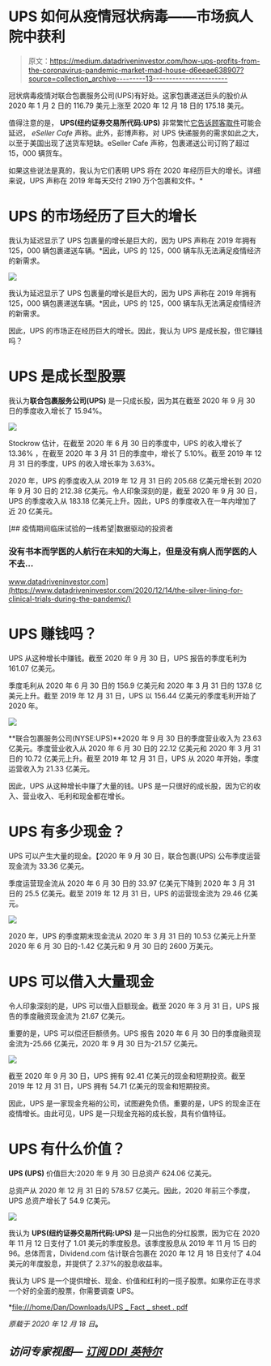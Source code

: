 # UPS 如何从疫情冠状病毒——市场疯人院中获利

> 原文：<https://medium.datadriveninvestor.com/how-ups-profits-from-the-coronavirus-pandemic-market-mad-house-d6eeae638907?source=collection_archive---------13----------------------->

冠状病毒疫情对联合包裹服务公司(UPS)有好处。这家包裹递送巨头的股价从 2020 年 1 月 2 日的 116.79 美元上涨至 2020 年 12 月 18 日的 175.18 美元。

值得注意的是， **UPS(纽约证券交易所代码:UPS)** 非常繁忙[它告诉顾客取件](https://esellercafe.com/ups-reportedly-limiting-package-pickups-from-large-retailers/)可能会延迟， *eSeller Cafe* 声称。此外，彭博声称，对 UPS 快递服务的需求如此之大，以至于美国出现了送货车短缺。eSeller Cafe 声称，包裹递送公司订购了超过 15，000 辆货车。

如果这些说法是真的，我认为它们表明 UPS 将在 2020 年经历巨大的增长。详细来说，UPS 声称在 2019 年每天交付 2190 万个包裹和文件。*

# UPS 的市场经历了巨大的增长

我认为延迟显示了 UPS 包裹量的增长是巨大的，因为 UPS 声称在 2019 年拥有 125，000 辆包裹递送车辆。*因此，UPS 的 125，000 辆车队无法满足疫情经济的新需求。

![](img/d3c60ad9e8cc7b03fe37d5c2b2dedc48.png)

我认为延迟显示了 UPS 包裹量的增长是巨大的，因为 UPS 声称在 2019 年拥有 125，000 辆包裹递送车辆。*因此，UPS 的 125，000 辆车队无法满足疫情经济的新需求。

因此，UPS 的市场正在经历巨大的增长。因此，我认为 UPS 是成长股，但它赚钱吗？

# UPS 是成长型股票

我认为**联合包裹服务公司(UPS)** 是一只成长股，因为其在截至 2020 年 9 月 30 日的季度收入增长了 15.94%。

![](img/769744aa425b9d6544100ab5746924a3.png)

Stockrow 估计，在截至 2020 年 6 月 30 日的季度中，UPS 的收入增长了 13.36% ，在截至 2020 年 3 月 31 日的季度中，增长了 5.10%。截至 2019 年 12 月 31 日的季度，UPS 的收入增长率为 3.63%。

2020 年，UPS 的季度收入从 2019 年 12 月 31 日的 205.68 亿美元增长到 2020 年 9 月 30 日的 212.38 亿美元。令人印象深刻的是，截至 2020 年 9 月 30 日，UPS 的季度收入从 183.18 亿美元上升。因此，UPS 的季度收入在一年内增加了近 20 亿美元。

[](https://www.datadriveninvestor.com/2020/12/14/the-silver-lining-for-clinical-trials-during-the-pandemic/) [## 疫情期间临床试验的一线希望|数据驱动的投资者

### 没有书本而学医的人航行在未知的大海上，但是没有病人而学医的人不去…

www.datadriveninvestor.com](https://www.datadriveninvestor.com/2020/12/14/the-silver-lining-for-clinical-trials-during-the-pandemic/) 

# UPS 赚钱吗？

UPS 从这种增长中赚钱。截至 2020 年 9 月 30 日，UPS 报告的季度毛利为 161.07 亿美元。

季度毛利从 2020 年 6 月 30 日的 156.9 亿美元和 2020 年 3 月 31 日的 137.8 亿美元上升。截至 2019 年 12 月 31 日，UPS 以 156.44 亿美元的季度毛利开始了 2020 年。

![](img/fa1cb874ed8f17e9bbf5bfd99f051376.png)

**联合包裹服务公司(NYSE:UPS)**2020 年 9 月 30 日的季度营业收入为 23.63 亿美元。季度营业收入从 2020 年 6 月 30 日的 22.12 亿美元和 2020 年 3 月 31 日的 10.72 亿美元上升。截至 2019 年 12 月 31 日，UPS 从 2020 年开始，季度运营收入为 21.33 亿美元。

因此，UPS 从这种增长中赚了大量的钱。UPS 是一只很好的成长股，因为它的收入、营业收入、毛利和现金都在增长。

# UPS 有多少现金？

UPS 可以产生大量的现金。【2020 年 9 月 30 日，联合包裹(UPS) 公布季度运营现金流为 33.36 亿美元。

季度运营现金流从 2020 年 6 月 30 日的 33.97 亿美元下降到 2020 年 3 月 31 日的 25.5 亿美元。截至 2019 年 12 月 31 日，UPS 的运营现金流为 29.46 亿美元。

![](img/916e161df12d933d3452b728449e622a.png)

2020 年，UPS 的季度期末现金流从 2020 年 3 月 31 日的 10.53 亿美元上升至 2020 年 6 月 30 日的-1.42 亿美元和 9 月 30 日的 2600 万美元。

# UPS 可以借入大量现金

令人印象深刻的是，UPS 可以借入巨额现金。截至 2020 年 3 月 31 日，UPS 报告的季度融资现金流为 21.67 亿美元。

重要的是，UPS 可以偿还巨额债务。UPS 报告 2020 年 6 月 30 日的季度融资现金流为-25.66 亿美元，2020 年 9 月 30 日为-21.57 亿美元。

![](img/698e5f024425ee9f03d110be940aa4be.png)

截至 2020 年 9 月 30 日，UPS 拥有 92.41 亿美元的现金和短期投资。截至 2019 年 12 月 31 日，UPS 拥有 54.71 亿美元的现金和短期投资。

因此，UPS 是一家现金充裕的公司，试图避免负债。重要的是，UPS 的现金正在疫情增长。由此可见，UPS 是一只现金充裕的成长股，具有价值特征。

# UPS 有什么价值？

**UPS (UPS)** 价值巨大:2020 年 9 月 30 日总资产 624.06 亿美元。

总资产从 2020 年 12 月 31 日的 578.57 亿美元。因此，2020 年前三个季度，UPS 总资产增长了 54.9 亿美元。

![](img/42ea47728ddb56276a8a80fd65c5a6a1.png)

我认为 **UPS(纽约证券交易所代码:UPS)** 是一只出色的分红股票，因为它在 2020 年 11 月 12 日支付了 1.01 美元的季度股息。该季度股息从 2019 年 11 月 15 日的 96。总体而言，Dividend.com 估计联合包裹在 2020 年 12 月 18 日支付了 4.04 美元的年度股息，并提供了 2.37%的股息收益率。

我认为 UPS 是一个提供增长、现金、价值和红利的一揽子股票。如果你正在寻求一个好的全面的股票，你需要调查 UPS。

*[file:///home/Dan/Downloads/](/home/dan/Documents\x/home/dan/Downloads/UPS_Fact_Sheet.pdf)[UPS _ Fact _ sheet . pdf](/home/dan/Documents\x/UPS_Fact_Sheet.pdf)

*原载于 2020 年 12 月 18 日*[](https://marketmadhouse.com/how-ups-profits-from-the-coronavirus-pandemic/)**。**

## *访问专家视图— [订阅 DDI 英特尔](https://datadriveninvestor.com/ddi-intel)*